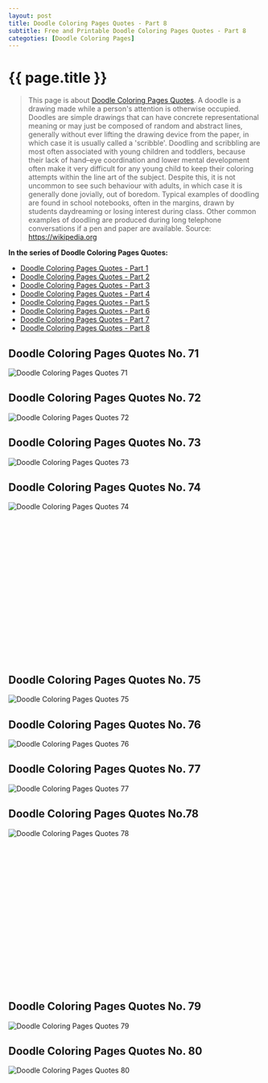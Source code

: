 ```yaml
---
layout: post
title: Doodle Coloring Pages Quotes - Part 8
subtitle: Free and Printable Doodle Coloring Pages Quotes - Part 8
categoties: [Doodle Coloring Pages]
---
```

{{ page.title }}
================
> This page is about [Doodle Coloring Pages Quotes](https://hoanghabelle.github.io/). A doodle is a drawing made while a person's attention is otherwise occupied. Doodles are simple drawings that can have concrete representational meaning or may just be composed of random and abstract lines, generally without ever lifting the drawing device from the paper, in which case it is usually called a 'scribble'. Doodling and scribbling are most often associated with young children and toddlers, because their lack of hand–eye coordination and lower mental development often make it very difficult for any young child to keep their coloring attempts within the line art of the subject. Despite this, it is not uncommon to see such behaviour with adults, in which case it is generally done jovially, out of boredom. Typical examples of doodling are found in school notebooks, often in the margins, drawn by students daydreaming or losing interest during class. Other common examples of doodling are produced during long telephone conversations if a pen and paper are available. Source: https://wikipedia.org

**In the series of Doodle Coloring Pages Quotes:**

* [Doodle Coloring Pages Quotes - Part 1](https://hoanghabelle.github.io/2017/11/13/Doodle-Coloring-Pages-Quotes-part-1.html)
* [Doodle Coloring Pages Quotes - Part 2](https://hoanghabelle.github.io/2017/11/13/Doodle-Coloring-Pages-Quotes-part-2.html)
* [Doodle Coloring Pages Quotes - Part 3](https://hoanghabelle.github.io/2017/11/13/Doodle-Coloring-Pages-Quotes-part-3.html)
* [Doodle Coloring Pages Quotes - Part 4](https://hoanghabelle.github.io/2017/11/13/Doodle-Coloring-Pages-Quotes-part-4.html)
* [Doodle Coloring Pages Quotes - Part 5](https://hoanghabelle.github.io/2017/11/13/Doodle-Coloring-Pages-Quotes-part-5.html)
* [Doodle Coloring Pages Quotes - Part 6](https://hoanghabelle.github.io/2017/11/13/Doodle-Coloring-Pages-Quotes-part-6.html)
* [Doodle Coloring Pages Quotes - Part 7](https://hoanghabelle.github.io/2017/11/13/Doodle-Coloring-Pages-Quotes-part-7.html)
* [Doodle Coloring Pages Quotes - Part 8](https://hoanghabelle.github.io/2017/11/13/Doodle-Coloring-Pages-Quotes-part-8.html)
## Doodle Coloring Pages Quotes No. 71
![Doodle Coloring Pages Quotes 71](https://hoanghabelle.github.io/img1/Doodle-Coloring-Pages-Quotes%20(71).jpg "Doodle Coloring Pages Quotes 71")

## Doodle Coloring Pages Quotes No. 72
![Doodle Coloring Pages Quotes 72](https://hoanghabelle.github.io/img1/Doodle-Coloring-Pages-Quotes%20(72).jpg "Doodle Coloring Pages Quotes 72")

## Doodle Coloring Pages Quotes No. 73
![Doodle Coloring Pages Quotes 73](https://hoanghabelle.github.io/img1/Doodle-Coloring-Pages-Quotes%20(73).jpg "Doodle Coloring Pages Quotes 73")

## Doodle Coloring Pages Quotes No. 74
![Doodle Coloring Pages Quotes 74](https://hoanghabelle.github.io/img1/Doodle-Coloring-Pages-Quotes%20(74).jpg "Doodle Coloring Pages Quotes 74")

<script async src="//pagead2.googlesyndication.com/pagead/js/adsbygoogle.js"></script><!-- Texxtonly --><ins class="adsbygoogle" style="display:inline-block;width:336px;height:280px" data-ad-client="ca-pub-6753140515841889" data-ad-slot="3207852233"></ins><script>(adsbygoogle = window.adsbygoogle || []).push({}); </script>

## Doodle Coloring Pages Quotes No. 75
![Doodle Coloring Pages Quotes 75](https://hoanghabelle.github.io/img1/Doodle-Coloring-Pages-Quotes%20(75).jpg "Doodle Coloring Pages Quotes 75")

## Doodle Coloring Pages Quotes No. 76
![Doodle Coloring Pages Quotes 76](https://hoanghabelle.github.io/img1/Doodle-Coloring-Pages-Quotes%20(76).jpg "Doodle Coloring Pages Quotes 76")

## Doodle Coloring Pages Quotes No. 77
![Doodle Coloring Pages Quotes 77](https://hoanghabelle.github.io/img1/Doodle-Coloring-Pages-Quotes%20(77).jpg "Doodle Coloring Pages Quotes 77")

## Doodle Coloring Pages Quotes No.78
![Doodle Coloring Pages Quotes 78](https://hoanghabelle.github.io/img1/Doodle-Coloring-Pages-Quotes%20(78).jpg "Doodle Coloring Pages Quotes 78")

<script async src="//pagead2.googlesyndication.com/pagead/js/adsbygoogle.js"></script><!-- Texxtonly --><ins class="adsbygoogle" style="display:inline-block;width:336px;height:280px" data-ad-client="ca-pub-6753140515841889" data-ad-slot="3207852233"></ins><script>(adsbygoogle = window.adsbygoogle || []).push({}); </script>

## Doodle Coloring Pages Quotes No. 79
![Doodle Coloring Pages Quotes 79](https://hoanghabelle.github.io/img1/Doodle-Coloring-Pages-Quotes%20(79).jpg "Doodle Coloring Pages Quotes 79")

## Doodle Coloring Pages Quotes No. 80
![Doodle Coloring Pages Quotes 80](https://hoanghabelle.github.io/img1/Doodle-Coloring-Pages-Quotes%20(80).jpg "Doodle Coloring Pages Quotes 80")

